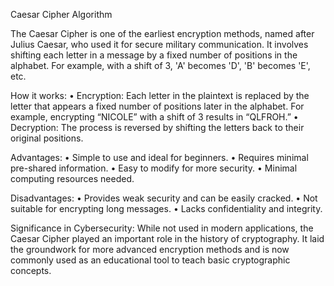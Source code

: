 Caesar Cipher Algorithm

The Caesar Cipher is one of the earliest encryption methods, named after Julius Caesar, who used it for secure military communication. It involves shifting each letter in a message by a fixed number of positions in the alphabet. For example, with a shift of 3, 'A' becomes 'D', 'B' becomes 'E', etc.

How it works:
•	Encryption: Each letter in the plaintext is replaced by the letter that appears a fixed number of positions later in the alphabet. For example, encrypting “NICOLE” with a shift of 3 results in “QLFROH.”
•	Decryption: The process is reversed by shifting the letters back to their original positions.

Advantages:
•	Simple to use and ideal for beginners.
•	Requires minimal pre-shared information.
•	Easy to modify for more security.
•	Minimal computing resources needed.

Disadvantages:
•	Provides weak security and can be easily cracked.
•	Not suitable for encrypting long messages.
•	Lacks confidentiality and integrity.

Significance in Cybersecurity: While not used in modern applications, the Caesar Cipher played an important role in the history of cryptography. It laid the groundwork for more advanced encryption methods and is now commonly used as an educational tool to teach basic cryptographic concepts.
